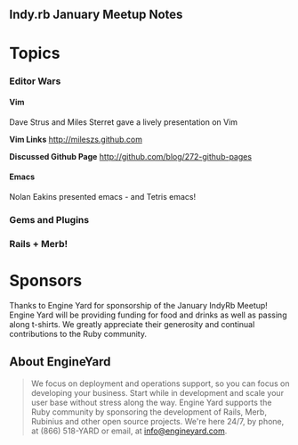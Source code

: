 Indy.rb January Meetup Notes
----------------------------

Topics
======

### Editor Wars 

#### Vim
Dave Strus and Miles Sterret gave a lively presentation on Vim

**Vim Links**
<http://mileszs.github.com>

**Discussed Github Page**
<http://github.com/blog/272-github-pages>

#### Emacs

Nolan Eakins presented emacs - and Tetris emacs!



### Gems and Plugins 

### Rails + Merb! 

Sponsors
========
Thanks to Engine Yard for sponsorship of the January IndyRb Meetup! 
Engine Yard will be providing funding for food and drinks as well as passing along t-shirts. We greatly appreciate their generosity and continual contributions to the Ruby community.

About EngineYard 
-----------------
> We focus on deployment and operations support, so you can focus on developing your business. Start while in development and scale your user base without stress along the way. Engine Yard supports the Ruby community by sponsoring the development of Rails, Merb, Rubinius and other open source projects. We're here 24/7, by phone, at (866) 518-YARD or email, at info@engineyard.com.